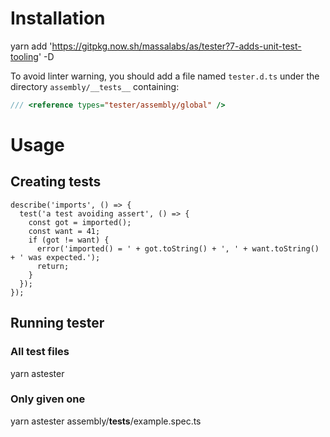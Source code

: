 # Installation
yarn add 'https://gitpkg.now.sh/massalabs/as/tester?7-adds-unit-test-tooling' -D

To avoid linter warning, you should add a file named `tester.d.ts` under the directory `assembly/__tests__` containing:

```typescript
/// <reference types="tester/assembly/global" />
```

# Usage

## Creating tests

```typesscript
describe('imports', () => {
  test('a test avoiding assert', () => {
    const got = imported();
    const want = 41;
    if (got != want) {
      error('imported() = ' + got.toString() + ', ' + want.toString() + ' was expected.');
      return;
    }
  });
});
```

## Running tester
### All test files
yarn astester
### Only given one
yarn astester assembly/__tests__/example.spec.ts